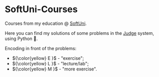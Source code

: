 # SoftUni-Courses
Courses from my education @ [SoftUni](https://softuni.bg/).

Here you can find my solutions of some problems in the [Judge](https://judge.softuni.org/) system, using Python :snake:.

Encoding in front of the problems:

- ${\color{yellow} E }$ - "exercise";
- ${\color{yellow} L }$ - "lecture/lab";
- ${\color{yellow} M }$ - "more exercise".
